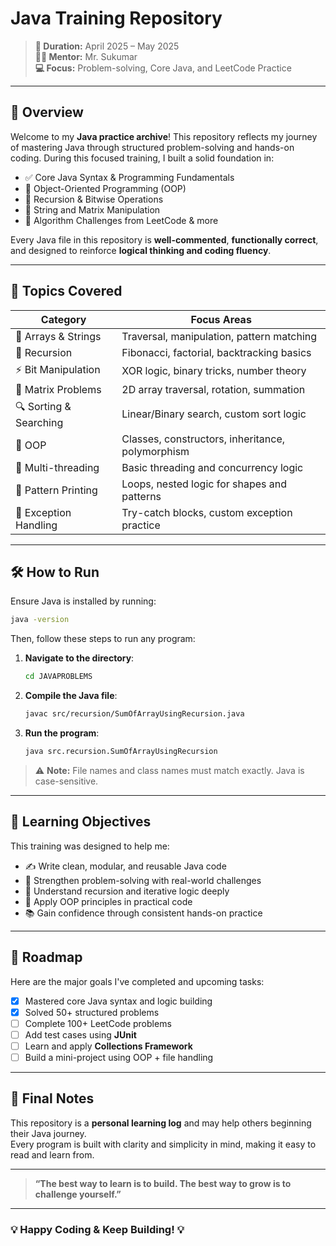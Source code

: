 #  Java Training Repository

> **📅 Duration:** April 2025 – May 2025  
> **👨‍🏫 Mentor:** Mr. Sukumar  
> **💻 Focus:** Problem-solving, Core Java, and LeetCode Practice

---

## 📘 Overview

Welcome to my **Java practice archive**! This repository reflects my journey of mastering Java through structured problem-solving and hands-on coding. During this focused training, I built a solid foundation in:

- ✅ Core Java Syntax & Programming Fundamentals  
- 🧠 Object-Oriented Programming (OOP)  
- 🔁 Recursion & Bitwise Operations  
- 🧵 String and Matrix Manipulation  
- 🧩 Algorithm Challenges from LeetCode & more

Every Java file in this repository is **well-commented**, **functionally correct**, and designed to reinforce **logical thinking and coding fluency**.

---

## 🧩 Topics Covered

| Category                | Focus Areas                                      |
|-------------------------|--------------------------------------------------|
| 🧮 Arrays & Strings      | Traversal, manipulation, pattern matching        |
| 🔁 Recursion             | Fibonacci, factorial, backtracking basics        |
| ⚡ Bit Manipulation      | XOR logic, binary tricks, number theory          |
| 🧾 Matrix Problems       | 2D array traversal, rotation, summation          |
| 🔍 Sorting & Searching   | Linear/Binary search, custom sort logic          |
| 🧱 OOP                   | Classes, constructors, inheritance, polymorphism |
| 🧵 Multi-threading       | Basic threading and concurrency logic            |
| 🎨 Pattern Printing      | Loops, nested logic for shapes and patterns      |
| 🧯 Exception Handling    | Try-catch blocks, custom exception practice      |

---

## 🛠️ How to Run

Ensure Java is installed by running:
```bash
java -version
```

Then, follow these steps to run any program:

1. **Navigate to the directory**:
   ```bash
   cd JAVAPROBLEMS
   ```

2. **Compile the Java file**:
   ```bash
   javac src/recursion/SumOfArrayUsingRecursion.java
   ```

3. **Run the program**:
   ```bash
   java src.recursion.SumOfArrayUsingRecursion
   ```

> ⚠️ **Note:** File names and class names must match exactly. Java is case-sensitive.

---

## 🎯 Learning Objectives

This training was designed to help me:

- ✍️ Write clean, modular, and reusable Java code  
- 🧠 Strengthen problem-solving with real-world challenges  
- 🔄 Understand recursion and iterative logic deeply  
- 🧱 Apply OOP principles in practical code  
- 📚 Gain confidence through consistent hands-on practice

---

## 📅 Roadmap

Here are the major goals I've completed and upcoming tasks:

- [x] Mastered core Java syntax and logic building
- [x] Solved 50+ structured problems
- [ ] Complete 100+ LeetCode problems
- [ ] Add test cases using **JUnit**
- [ ] Learn and apply **Collections Framework**
- [ ] Build a mini-project using OOP + file handling

---



## 📌 Final Notes

This repository is a **personal learning log** and may help others beginning their Java journey.  
Every program is built with clarity and simplicity in mind, making it easy to read and learn from.

---

> **“The best way to learn is to build. The best way to grow is to challenge yourself.”**

---

### 💡 Happy Coding & Keep Building! 💡
